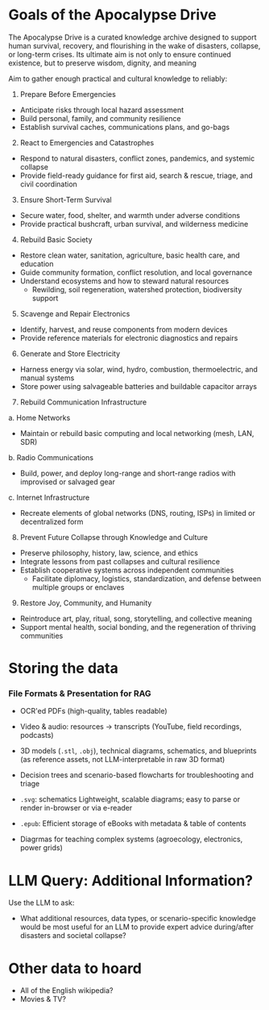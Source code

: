 # Goals of the Apocalypse Drive

The Apocalypse Drive is a curated knowledge archive designed to support human survival, recovery,
and flourishing in the wake of disasters, collapse, or long-term crises. Its ultimate aim is not
only to ensure continued existence, but to preserve wisdom, dignity, and meaning

Aim to gather enough practical and cultural knowledge to reliably:
1. Prepare Before Emergencies
  * Anticipate risks through local hazard assessment
  * Build personal, family, and community resilience
  * Establish survival caches, communications plans, and go-bags

2. React to Emergencies and Catastrophes
  * Respond to natural disasters, conflict zones, pandemics, and systemic collapse
  * Provide field-ready guidance for first aid, search & rescue, triage, and civil coordination

3. Ensure Short-Term Survival
  * Secure water, food, shelter, and warmth under adverse conditions
  * Provide practical bushcraft, urban survival, and wilderness medicine

4. Rebuild Basic Society
  * Restore clean water, sanitation, agriculture, basic health care, and education
  * Guide community formation, conflict resolution, and local governance
  * Understand ecosystems and how to steward natural resources
    * Rewilding, soil regeneration, watershed protection, biodiversity support

5. Scavenge and Repair Electronics
  * Identify, harvest, and reuse components from modern devices
  * Provide reference materials for electronic diagnostics and repairs

6. Generate and Store Electricity
  * Harness energy via solar, wind, hydro, combustion, thermoelectric, and manual systems
  * Store power using salvageable batteries and buildable capacitor arrays

7. Rebuild Communication Infrastructure

a. Home Networks
  * Maintain or rebuild basic computing and local networking (mesh, LAN, SDR)

b. Radio Communications
  * Build, power, and deploy long-range and short-range radios with improvised or salvaged gear

c. Internet Infrastructure
  * Recreate elements of global networks (DNS, routing, ISPs) in limited or decentralized form

8. Prevent Future Collapse through Knowledge and Culture
  * Preserve philosophy, history, law, science, and ethics
  * Integrate lessons from past collapses and cultural resilience
  * Establish cooperative systems across independent communities
    * Facilitate diplomacy, logistics, standardization, and defense between multiple groups or enclaves

9. Restore Joy, Community, and Humanity
  * Reintroduce art, play, ritual, song, storytelling, and collective meaning
  * Support mental health, social bonding, and the regeneration of thriving communities

# Storing the data

### File Formats & Presentation for RAG

* OCR'ed PDFs (high-quality, tables readable)
* Video & audio: resources → transcripts (YouTube, field recordings, podcasts)
* 3D models (`.stl`, `.obj`), technical diagrams, schematics, and blueprints (as reference assets, not LLM-interpretable in raw 3D format)
* Decision trees and scenario-based flowcharts for troubleshooting and triage

* `.svg`: schematics Lightweight, scalable diagrams; easy to parse or render in-browser or via e-reader
* `.epub`: Efficient storage of eBooks with metadata & table of contents
* Diagrmas for teaching complex systems (agroecology, electronics, power grids)


# LLM Query: Additional Information?

Use the LLM to ask:
* What additional resources, data types, or scenario-specific knowledge would be most useful for an LLM to provide expert advice during/after disasters and societal collapse?


# Other data to hoard

* All of the English wikipedia?
* Movies & TV?


